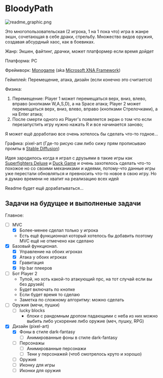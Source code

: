 # BloodyPath

![readme_graphic.png](https://i.imgur.com/nlxxV2P.png)

Это многопользовательская (2 игрока, 1 на 1 пока что) игра в жанре экшн, сочетающая в себе драки, стрельбу. Множество видов оружия, создавая абсурдный хаос, как в боевиках.

Жанр: Экшен, файтинг, драчки, может платформер если время дойдет

Платформа: PC

Фреймворк: [Monogame](https://github.com/MonoGame/MonoGame) (aka [Microsoft XNA Framework](https://en.wikipedia.org/wiki/Microsoft_XNA))

Геймплей: Перемещение, атака, дизайн (если конечно это считается)

Физика: 
1.	Перемещение: Player 1 может перемещаться верх, вниз, влево, вправо (кнопками W,A,S,D), а на Space атака; Player 2 может перемещаться верх, вниз, влево, вправо (кнопками Стрелочками), а на Enter атака;
2. После смерти одного из Player's появляется экран о том что если перезапустить игру нужно нажать R и все начинается заново;

Я может ещё доработаю все очень хотелось бы сделать что-то годное...

Графика: pixel-art (Где-то рисую сам либо сижу прям прописываю промты в [Stable Diffusion](https://github.com/AUTOMATIC1111/stable-diffusion-webui))

Идея зародилось когда я играл с друзьями в такие игры как [Superfighters Deluxe](https://store.steampowered.com/app/855860/Superfighters_Deluxe/) и [Duck Game](https://store.steampowered.com/app/312530/Duck_Game/) и очень захотелось сделать что-то похожое но со своими механиками и идеями, потому-что данные игры уже перестали обновляться и превносить что-то новое в свою игру. Но я думаю времени не хватит на реализацию всех идей

Readme будет ещё дорабатываться...

## Задачи на будущее и выполненые задачи

Главное:

- [ ] MVC
    - [x] Более-менее сделал только у игрока
    - Есть ещё функционнал который хотелось бы добавить поэтому MVC ещё не отмечено как сделано
- [x] Базовый функционал.
    - [x] Управление на обоих игроках
    - [x] Атака у обоих игроках
    - [x] Гравитация
    - [x] Hp bar плееров
- [ ] Бот Player 2
    - Тупой, но хоть какой-то атакующий npc, на тот случай если вы без друзей(
    - Будет включать по кнопке
    - Если будет время то сделаю
    - Заметка по сложному алгоритму: можно сделать 
- [ ] Оружия (мечи, пушки)
    - [ ] lucky blocks 
        - блоки с рандомным дропом падающими с неба из них можно выбить либо ускорение либо оружие (меч, пушку, RPG)
- [x] Дизайн (pixel-art)
    - [x] Фоны в стиле dark-fantasy
        - [ ] Анимированные фоны в стиле dark-fantasy
    - [ ] Персонажы
        - [ ] Анимированные персонажи
        - [ ] Тени у персонажей (чтоб смотрелось круто и хорошо)
    - [ ] Оружия
    - [ ] Иконку для игры
    - [ ] Иконки для оружия